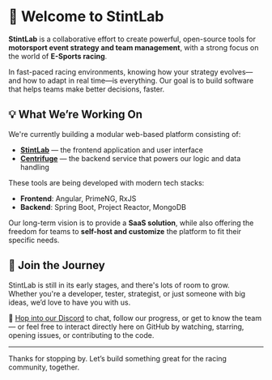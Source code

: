 # 🏁 Welcome to StintLab

**StintLab** is a collaborative effort to create powerful, open-source tools for **motorsport event strategy and team management**, with a strong focus on the world of **E-Sports racing**.

In fast-paced racing environments, knowing how your strategy evolves—and how to adapt in real time—is everything. Our goal is to build software that helps teams make better decisions, faster.

## 💡 What We’re Working On

We're currently building a modular web-based platform consisting of:

- [**StintLab**](https://github.com/Stintlab/StintLab) — the frontend application and user interface
- [**Centrifuge**](https://github.com/Stintlab/Centrifuge) — the backend service that powers our logic and data handling

These tools are being developed with modern tech stacks:
- **Frontend**: Angular, PrimeNG, RxJS  
- **Backend**: Spring Boot, Project Reactor, MongoDB

Our long-term vision is to provide a **SaaS solution**, while also offering the freedom for teams to **self-host and customize** the platform to fit their specific needs.

## 🙌 Join the Journey

StintLab is still in its early stages, and there's lots of room to grow.  
Whether you're a developer, tester, strategist, or just someone with big ideas, we’d love to have you with us.

👥 [Hop into our Discord](https://discord.gg/4wkeZZSwKT) to chat, follow our progress, or get to know the team — or feel free to interact directly here on GitHub by watching, starring, opening issues, or contributing to the code.

---

Thanks for stopping by. Let’s build something great for the racing community, together.
